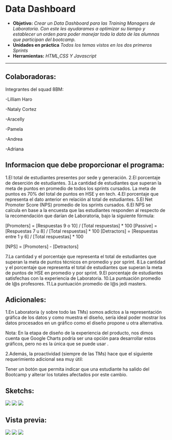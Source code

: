 # Data Dashboard

* **Objetivo:** _Crear un Data Dashboard para las Training Managers de Laboratoria. Con este les ayudarames a optimizar su tiempo y establecer un orden para poder manejar toda la data de las alumnas que participan del bootcamp._
* **Unidades en práctica** _Todos los temas vistos en los dos primeros Sprints_
* **Herramientas:** _HTML,CSS Y Javascript_

***
## Colaboradoras:
Integrantes del squad 8BM:

-Lilliam Haro

-Nataly Cortez

-Aracelly

-Pamela

-Andrea

-Adriana

## Informacion que debe proporcionar el programa:

1.El total de estudiantes presentes por sede y generación.
2.El porcentaje de deserción de estudiantes.
3.La cantidad de estudiantes que superan la meta de puntos en promedio de todos los sprints cursados. La meta de puntos es 70% del total de puntos en HSE y en tech.
4.El porcentaje que representa el dato anterior en relación al total de estudiantes.
5.El Net Promoter Score (NPS) promedio de los sprints cursados. 6.El NPS se calcula en base a la encuesta que las estudiantes responden al respecto de la recomendación que darían de Laboratoria, bajo la siguiente fórmula:

[Promoters] = [Respuestas 9 o 10] / [Total respuestas] * 100
[Passive] = [Respuestas 7 u 8] / [Total respuestas] * 100
[Detractors] = [Respuestas entre 1 y 6] / [Total respuestas] * 100

[NPS] = [Promoters] - [Detractors]

7.La cantidad y el porcentaje que representa el total de estudiantes que superan la meta de puntos técnicos en promedio y por sprint.
8.La cantidad y el porcentaje que representa el total de estudiantes que superan la meta de puntos de HSE en promedio y por sprint.
9.El porcentaje de estudiantes satisfechas con la experiencia de Laboratoria.
10.La puntuación promedio de l@s profesores.
11.La puntuación promedio de l@s jedi masters.

## Adicionales:

1.En Laboratoria (y sobre todo las TMs) somos adictos a la representación gráfica de los datos y como muestra el diseño, sería ideal poder mostrar los datos procesados en un gráfico como el diseño propone u otra alternativa.

Nota: En la etapa de diseño de la experiencia del producto, nos dimos cuenta que Google Charts podría ser una opción para desarrollar estos gráficos, pero no es la única que se puede usar .

2.Además, la proactividad (siempre de las TMs) hace que el siguiente requerimiento adicional sea muy útil:

Tener un botón que permita indicar que una estudiante ha salido del Bootcamp y alterar los totales afectados por este cambio.


## Sketchs:
![](https://raw.githubusercontent.com/NatalyCortez/data-dashboard/master/assets/images/sketch1.JPG)
![](https://raw.githubusercontent.com/NatalyCortez/data-dashboard/master/assets/images/sketch2.JPG)
![](https://raw.githubusercontent.com/NatalyCortez/data-dashboard/master/assets/images/sketch3%20-%20copy.JPG)

## Vista previa:

![](https://raw.githubusercontent.com/NatalyCortez/data-dashboard/master/assets/images/screen.JPG)
![](https://raw.githubusercontent.com/NatalyCortez/data-dashboard/master/assets/images/screentwo.JPG)
![](https://raw.githubusercontent.com/NatalyCortez/data-dashboard/master/assets/images/screenthree.JPG)

